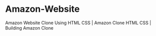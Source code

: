 # Amazon-Website
Amazon Website Clone Using HTML CSS | Amazon Clone HTML CSS | Building Amazon Clone
